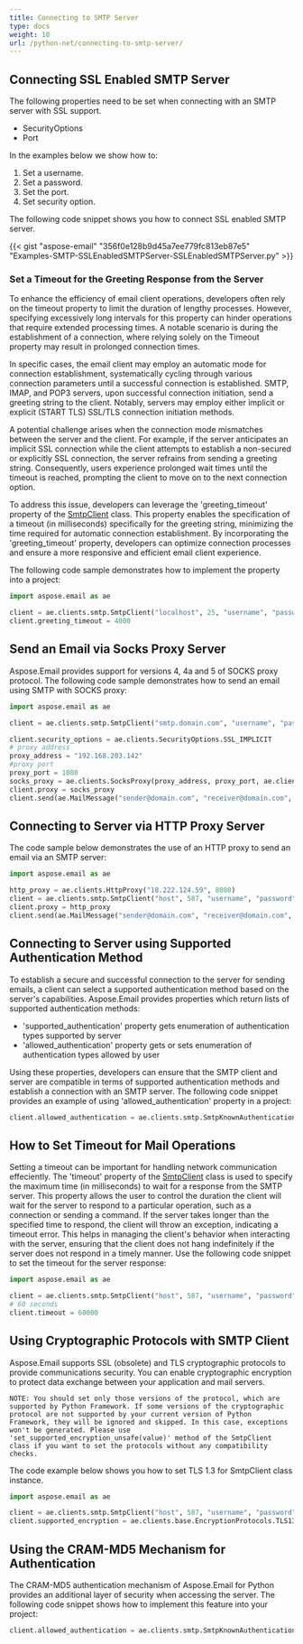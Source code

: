 ```yaml
---
title: Connecting to SMTP Server
type: docs
weight: 10
url: /python-net/connecting-to-smtp-server/
---
```



## **Connecting SSL Enabled SMTP Server**
The following properties need to be set when connecting with an SMTP server with SSL support.

- SecurityOptions
- Port

In the examples below we show how to:

1. Set a username.
1. Set a password.
1. Set the port.
1. Set security option.

The following code snippet shows you how to connect SSL enabled SMTP server.

{{< gist "aspose-email" "356f0e128b9d45a7ee779fc813eb87e5" "Examples-SMTP-SSLEnabledSMTPServer-SSLEnabledSMTPServer.py" >}}

### **Set a Timeout for the Greeting Response from the Server**

To enhance the efficiency of email client operations, developers often rely on the timeout property to limit the duration of lengthy processes. However, specifying excessively long intervals for this property can hinder operations that require extended processing times. A notable scenario is during the establishment of a connection, where relying solely on the Timeout property may result in prolonged connection times.

In specific cases, the email client may employ an automatic mode for connection establishment, systematically cycling through various connection parameters until a successful connection is established. SMTP, IMAP, and POP3 servers, upon successful connection initiation, send a greeting string to the client. Notably, servers may employ either implicit or explicit (START TLS) SSL/TLS connection initiation methods.

A potential challenge arises when the connection mode mismatches between the server and the client. For example, if the server anticipates an implicit SSL connection while the client attempts to establish a non-secured or explicitly SSL connection, the server refrains from sending a greeting string. Consequently, users experience prolonged wait times until the timeout is reached, prompting the client to move on to the next connection option.

To address this issue, developers can leverage the 'greeting_timeout' property of the [SmtpClient](https://reference.aspose.com/email/python-net/aspose.email.clients.smtp/smtpclient/#smtpclient-class) class. This property enables the specification of a timeout (in milliseconds) specifically for the greeting string, minimizing the time required for automatic connection establishment. By incorporating the 'greeting_timeout' property, developers can optimize connection processes and ensure a more responsive and efficient email client experience.

The following code sample demonstrates how to implement the property into a project:

```py
import aspose.email as ae

client = ae.clients.smtp.SmtpClient("localhost", 25, "username", "password")
client.greeting_timeout = 4000
```
## **Send an Email via Socks Proxy Server**

Aspose.Email provides support for versions 4, 4a and 5 of SOCKS proxy protocol. The following code sample demonstrates how to send an email using SMTP with SOCKS proxy: 

```py
import aspose.email as ae

client = ae.clients.smtp.SmtpClient("smtp.domain.com", "username", "password")

client.security_options = ae.clients.SecurityOptions.SSL_IMPLICIT
# proxy address
proxy_address = "192.168.203.142"
#proxy port
proxy_port = 1080
socks_proxy = ae.clients.SocksProxy(proxy_address, proxy_port, ae.clients.SocksVersion.SOCKS_V5)
client.proxy = socks_proxy
client.send(ae.MailMessage("sender@domain.com", "receiver@domain.com", "Sending Email via proxy", "Implement socks proxy protocol for versions 4, 4a, 5 (only Username/Password authentication)"))
```

## **Connecting to Server via HTTP Proxy Server**

The code sample below demonstrates the use of an HTTP proxy to send an email via an SMTP server: 

```py
import aspose.email as ae

http_proxy = ae.clients.HttpProxy("18.222.124.59", 8080)
client = ae.clients.smtp.SmtpClient("host", 587, "username", "password")
client.proxy = http_proxy
client.send(ae.MailMessage("sender@domain.com", "receiver@domain.com", "Sending Email via proxy", "Body"))
```

## **Connecting to Server using Supported Authentication Method**

To establish a secure and successful connection to the server for sending emails, a client can select a supported authentication method based on the server's capabilities. Aspose.Email provides properties which return lists of supported authentication methods: 

- 'supported_authentication' property gets enumeration of authentication types supported by server 
- 'allowed_authentication' property gets or sets enumeration of authentication types allowed by user 

Using these properties, developers can ensure that the SMTP client and server are compatible in terms of supported authentication methods and establish a connection with an SMTP server. The following code snippet provides an example of using 'allowed_authentication' property in a project:

```py
client.allowed_authentication = ae.clients.smtp.SmtpKnownAuthenticationType.LOGIN
```

## **How to Set Timeout for Mail Operations**

Setting a timeout can be important for handling network communication effeciently. The 'timeout' property of the [SmtpClient](https://reference.aspose.com/email/python-net/aspose.email.clients.smtp/smtpclient/#smtpclient-class) class is used to specify the maximum time (in milliseconds) to wait for a response from the SMTP server. This property allows the user to control the duration the client will wait for the server to respond to a particular operation, such as a connection or sending a command. If the server takes longer than the specified time to respond, the client will throw an exception, indicating a timeout error. This helps in managing the client's behavior when interacting with the server, ensuring that the client does not hang indefinitely if the server does not respond in a timely manner. Use the following code snippet to set the timeout for the server response:

```py
import aspose.email as ae

client = ae.clients.smtp.SmtpClient("host", 587, "username", "password", ae.clients.SecurityOptions.SSL_EXPLICIT)
# 60 seconds
client.timeout = 60000
```

## **Using Cryptographic Protocols with SMTP Client**

Aspose.Email supports SSL (obsolete) and TLS cryptographic protocols to provide communications security. You can enable cryptographic encryption to protect data exchange between your application and mail servers.

```
NOTE: You should set only those versions of the protocol, which are supported by Python Framework. If some versions of the cryptographic protocol are not supported by your current version of Python Framework, they will be ignored and skipped. In this case, exceptions won't be generated. Please use 'set_supported_encryption_unsafe(value)' method of the SmtpClient class if you want to set the protocols without any compatibility checks.
```
The code example below shows you how to set TLS 1.3 for SmtpClient class instance.

```py
import aspose.email as ae

client = ae.clients.smtp.SmtpClient("host", 587, "username", "password", ae.clients.SecurityOptions.SSL_EXPLICIT)
client.supported_encryption = ae.clients.base.EncryptionProtocols.TLS13
```

## **Using the CRAM-MD5 Mechanism for Authentication**

The CRAM-MD5 authentication mechanism of Aspose.Email for Python provides an additional layer of security when accessing the server. The following code snippet shows how to implement this feature into your project:

```py
client.allowed_authentication = ae.clients.smtp.SmtpKnownAuthenticationType.CRAM_MD5
```

